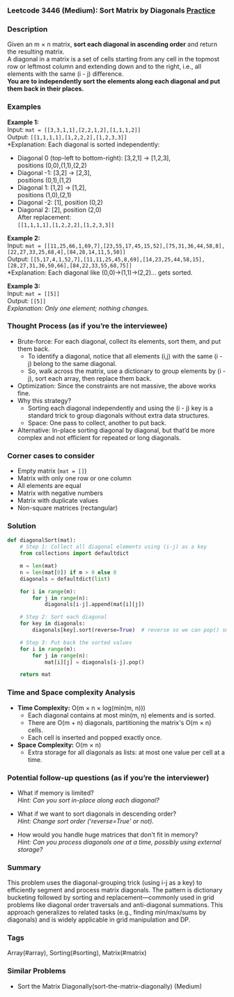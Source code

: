 ### Leetcode 3446 (Medium): Sort Matrix by Diagonals [Practice](https://leetcode.com/problems/sort-matrix-by-diagonals)

### Description  
Given an m × n matrix, **sort each diagonal in ascending order** and return the resulting matrix.  
A diagonal in a matrix is a set of cells starting from any cell in the topmost row or leftmost column and extending down and to the right, i.e., all elements with the same (i - j) difference.  
**You are to independently sort the elements along each diagonal and put them back in their places.**

### Examples  

**Example 1:**  
Input: `mat = [[3,3,1,1],[2,2,1,2],[1,1,1,2]]`  
Output: `[[1,1,1,1],[1,2,2,2],[1,2,3,3]]`  
*Explanation: Each diagonal is sorted independently:  
- Diagonal 0 (top-left to bottom-right): [3,2,1] → [1,2,3],  
  positions (0,0),(1,1),(2,2)  
- Diagonal -1: [3,2] → [2,3],  
  positions (0,1),(1,2)  
- Diagonal 1: [1,2] → [1,2],  
  positions (1,0),(2,1)  
- Diagonal -2: [1], position (0,2)  
- Diagonal 2: [2], position (2,0)  
After replacement:  
`[[1,1,1,1],[1,2,2,2],[1,2,3,3]]`

**Example 2:**  
Input: `mat = [[11,25,66,1,69,7],[23,55,17,45,15,52],[75,31,36,44,58,8],[22,27,33,25,68,4],[84,28,14,11,5,50]]`  
Output: `[[5,17,4,1,52,7],[11,11,25,45,8,69],[14,23,25,44,58,15],[28,27,31,36,50,66],[84,22,33,55,68,75]]`  
*Explanation: Each diagonal like (0,0)->(1,1)->(2,2)... gets sorted.

**Example 3:**  
Input: `mat = [[5]]`  
Output: `[[5]]`  
*Explanation: Only one element; nothing changes.*

### Thought Process (as if you’re the interviewee)  
- Brute-force: For each diagonal, collect its elements, sort them, and put them back.  
  - To identify a diagonal, notice that all elements (i,j) with the same (i - j) belong to the same diagonal.
  - So, walk across the matrix, use a dictionary to group elements by (i - j), sort each array, then replace them back.
- Optimization: Since the constraints are not massive, the above works fine.  
- Why this strategy?  
  - Sorting each diagonal independently and using the (i - j) key is a standard trick to group diagonals without extra data structures.  
  - Space: One pass to collect, another to put back.
- Alternative: In-place sorting diagonal by diagonal, but that’d be more complex and not efficient for repeated or long diagonals.

### Corner cases to consider  
- Empty matrix (`mat = []`)
- Matrix with only one row or one column
- All elements are equal
- Matrix with negative numbers
- Matrix with duplicate values
- Non-square matrices (rectangular)

### Solution

```python
def diagonalSort(mat):
    # Step 1: Collect all diagonal elements using (i-j) as a key
    from collections import defaultdict

    m = len(mat)
    n = len(mat[0]) if m > 0 else 0
    diagonals = defaultdict(list)

    for i in range(m):
        for j in range(n):
            diagonals[i-j].append(mat[i][j])

    # Step 2: Sort each diagonal
    for key in diagonals:
        diagonals[key].sort(reverse=True)  # reverse so we can pop() smallest

    # Step 3: Put back the sorted values
    for i in range(m):
        for j in range(n):
            mat[i][j] = diagonals[i-j].pop()

    return mat
```

### Time and Space complexity Analysis  

- **Time Complexity:** O(m × n × log(min(m, n)))  
  - Each diagonal contains at most min(m, n) elements and is sorted.
  - There are O(m + n) diagonals, partitioning the matrix's O(m × n) cells.
  - Each cell is inserted and popped exactly once.
- **Space Complexity:** O(m × n)  
  - Extra storage for all diagonals as lists: at most one value per cell at a time.

### Potential follow-up questions (as if you’re the interviewer)  

- What if memory is limited?  
  *Hint: Can you sort in-place along each diagonal?*

- What if we want to sort diagonals in descending order?  
  *Hint: Change sort order ('reverse=True' or not).*

- How would you handle huge matrices that don't fit in memory?  
  *Hint: Can you process diagonals one at a time, possibly using external storage?*

### Summary
This problem uses the diagonal-grouping trick (using i-j as a key) to efficiently segment and process matrix diagonals. The pattern is dictionary bucketing followed by sorting and replacement—commonly used in grid problems like diagonal order traversals and anti-diagonal summations. This approach generalizes to related tasks (e.g., finding min/max/sums by diagonals) and is widely applicable in grid manipulation and DP.

### Tags
Array(#array), Sorting(#sorting), Matrix(#matrix)

### Similar Problems
- Sort the Matrix Diagonally(sort-the-matrix-diagonally) (Medium)